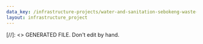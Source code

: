 ```yaml
---
data_key: /infrastructure-projects/water-and-sanitation-sebokeng-waste-treatment-works-phase-1-and-phase-2
layout: infrastructure_project
---
```

[//]: <> GENERATED FILE. Don't edit by hand.